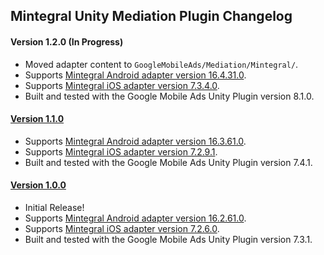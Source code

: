 ## Mintegral Unity Mediation Plugin Changelog

#### Version 1.2.0 (In Progress)
- Moved adapter content to `GoogleMobileAds/Mediation/Mintegral/`.
- Supports [Mintegral Android adapter version 16.4.31.0](https://github.com/googleads/googleads-mobile-android-mediation/blob/main/ThirdPartyAdapters/mintegral/CHANGELOG.md#164310).
- Supports [Mintegral iOS adapter version 7.3.4.0](https://github.com/googleads/googleads-mobile-ios-mediation/blob/main/adapters/Mintegral/CHANGELOG.md#version-7340).
- Built and tested with the Google Mobile Ads Unity Plugin version 8.1.0.

#### [Version 1.1.0](https://dl.google.com/googleadmobadssdk/mediation/unity/mintegral/MintegralUnityAdapter-1.1.0.zip)
- Supports [Mintegral Android adapter version 16.3.61.0](https://github.com/googleads/googleads-mobile-android-mediation/blob/main/ThirdPartyAdapters/mintegral/CHANGELOG.md#163610).
- Supports [Mintegral iOS adapter version 7.2.9.1](https://github.com/googleads/googleads-mobile-ios-mediation/blob/main/adapters/Mintegral/CHANGELOG.md#version-7291).
- Built and tested with the Google Mobile Ads Unity Plugin version 7.4.1.

#### [Version 1.0.0](https://dl.google.com/googleadmobadssdk/mediation/unity/mintegral/MintegralUnityAdapter-1.0.0.zip)
- Initial Release!
- Supports [Mintegral Android adapter version 16.2.61.0](https://github.com/googleads/googleads-mobile-android-mediation/blob/main/ThirdPartyAdapters/mintegral/CHANGELOG.md#162610).
- Supports [Mintegral iOS adapter version 7.2.6.0](https://github.com/googleads/googleads-mobile-ios-mediation/blob/main/adapters/Mintegral/CHANGELOG.md#version-7260).
- Built and tested with the Google Mobile Ads Unity Plugin version 7.3.1.
